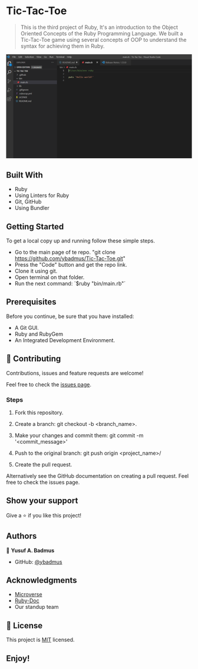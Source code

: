 # Tic-Tac-Toe

> This is the third project of Ruby, It's an introduction to the Object Oriented Concepts of the Ruby Programming Language. We built a Tic-Tac-Toe game using several concepts of OOP to understand the syntax for achieving them in Ruby.

![screenshot](https://raw.githubusercontent.com/ybadmus/Tic-Tac-Toe/Milestone1/app_screenshot.png)

## Built With

- Ruby
- Using Linters for Ruby
- Git, GitHub
- Using Bundler

## Getting Started

To get a local copy up and running follow these simple steps.

- Go to the main page of te repo. "git clone https://github.com/ybadmus/Tic-Tac-Toe.git"
- Press the "Code" button and get the repo link.
- Clone it using git.
- Open terminal on that folder.
- Run the next command: ´$ruby "bin/main.rb"´


## Prerequisites

Before you continue, be sure that you have installed:

- A Git GUI.
- Ruby and RubyGem
- An Integrated Development Environment.

## 🤝 Contributing

Contributions, issues and feature requests are welcome!

Feel free to check the [issues page](https://github.com/ybadmus/Tic-Tac-Toe/issues).

### Steps

1. Fork this repository.

2. Create a branch: git checkout -b <branch_name>.

3. Make your changes and commit them: git commit -m '<commit_message>'

4. Push to the original branch: git push origin <project_name>/

5. Create the pull request.

Alternatively see the GitHub documentation on creating a pull request. Feel free to check the issues page.

## Show your support

Give a ⭐️ if you like this project!

## Authors

👤 **Yusuf A. Badmus**

- GitHub: [@ybadmus](https://github.com/ybadmus)

## Acknowledgments

- [Microverse](https://www.microverse.org)
- [Ruby-Doc](https://ruby-doc.org/)
- Our standup team

## 📝 License

<p>This project is <a href="LICENSE">MIT</a> licensed.</p>

## Enjoy!